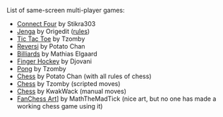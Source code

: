 List of same-screen multi-player games:

- [Connect Four](https://fancade.page.link/rw9g) by Stikra303
- [Jenga](https://fancade.page.link/PPYY) by Origedit ([rules](https://en.wikipedia.org/wiki/Jenga))
- [Tic Tac Toe](https://fancade.page.link/b2sQ) by Tzomby
- [Reversi](https://fancade.page.link/JZZ7) by Potato Chan
- [Billiards](https://fancade.page.link/HrTh) by Mathias Elgaard
- [Finger Hockey](https://fancade.page.link/ZdGq) by Djovani
- [Pong](https://fancade.page.link/cZfx) by Tzomby
- [Chess](https://fancade.page.link/cRrp) by Potato Chan (with all rules of chess)
- [Chess](https://fancade.page.link/Mu2z) by Tzomby (scripted moves)
- [Chess](https://fancade.page.link/whWP) by KwakWack (manual moves)
- [FanChess Art](https://fancade.page.link/32Ya)] by MathTheMadTick (nice art, but no one has made a working chess game using it)